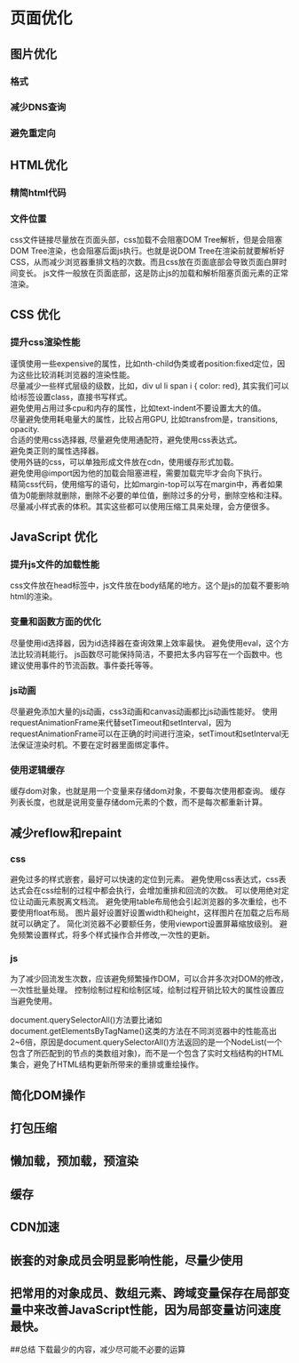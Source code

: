 # 页面优化

## 图片优化

### 格式
### 减少DNS查询
### 避免重定向

## HTML优化

### 精简html代码
### 文件位置

css文件链接尽量放在页面头部，css加载不会阻塞DOM Tree解析，但是会阻塞DOM Tree渲染，也会阻塞后面js执行。也就是说DOM Tree在渲染前就要解析好CSS，从而减少浏览器重排文档的次数。而且css放在页面底部会导致页面白屏时间变长。
js文件一般放在页面底部，这是防止js的加载和解析阻塞页面元素的正常渲染。

## CSS 优化

### 提升css渲染性能
谨慎使用一些expensive的属性，比如nth-child伪类或者position:fixed定位，因为这些比较消耗浏览器的渲染性能。  
尽量减少一些样式层级的级数，比如，div ul li span i { color: red}, 其实我们可以给i标签设置class，直接书写样式。  
避免使用占用过多cpu和内存的属性，比如text-indent不要设置太大的值。  
尽量避免使用耗电量大的属性，比较占用GPU, 比如transfrom是，transitions, opacity.  
合适的使用css选择器, 尽量避免使用通配符，避免使用css表达式。    
避免类正则的属性选择器。  
使用外链的css，可以单独形成文件放在cdn，使用缓存形式加载。  
避免使用@import因为他的加载会阻塞进程，需要加载完毕才会向下执行。  
精简css代码，使用缩写的语句，比如margin-top可以写在margin中，再者如果值为0能删除就删除，删除不必要的单位值，删除过多的分号，删除空格和注释。尽量减小样式表的体积。其实这些都可以使用压缩工具来处理，会方便很多。

## JavaScript 优化

### 提升js文件的加载性能
css文件放在head标签中，js文件放在body结尾的地方。这个是js的加载不要影响html的渲染。

### 变量和函数方面的优化
尽量使用id选择器，因为id选择器在查询效果上效率最快。
避免使用eval，这个方法比较消耗能行。
js函数尽可能保持简洁，不要把太多内容写在一个函数中。也建议使用事件的节流函数。事件委托等等。

### js动画
尽量避免添加大量的js动画，css3动画和canvas动画都比js动画性能好。
使用requestAnimationFrame来代替setTimeout和setInterval，因为requestAnimationFrame可以在正确的时间进行渲染，setTimout和setInterval无法保证渲染时机。不要在定时器里面绑定事件。

### 使用逻辑缓存
缓存dom对象，也就是用一个变量来存储dom对象，不要每次使用都查询。
缓存列表长度，也就是说用变量存储dom元素的个数，而不是每次都重新计算。

## 减少reflow和repaint

### css
避免过多的样式嵌套，最好可以快速的定位到元素。
避免使用css表达式，css表达式会在css绘制的过程中都会执行，会增加重排和回流的次数。
可以使用绝对定位让动画元素脱离文档流。
避免使用table布局他会引起浏览器的多次重绘，也不要使用float布局。
图片最好设置好设置width和height，这样图片在加载之后布局就可以确定了。
简化浏览器不必要额任务，使用viewport设置屏幕缩放级别。
避免频繁设置样式，将多个样式操作合并修改,一次性的更新。

### js
为了减少回流发生次数，应该避免频繁操作DOM，可以合并多次对DOM的修改，一次性批量处理。
控制绘制过程和绘制区域，绘制过程开销比较大的属性设置应当避免使用。

document.querySelectorAll()方法要比诸如document.getElementsByTagName()这类的方法在不同浏览器中的性能高出2~6倍，原因是document.querySelectorAll()方法返回的是一个NodeList(一个包含了所匹配到的节点的类数组对象)，而不是一个包含了实时文档结构的HTML集合，避免了HTML结构更新所带来的重排或重绘操作。


## 简化DOM操作
## 打包压缩
## 懒加载，预加载，预渲染
## 缓存
## CDN加速
## 嵌套的对象成员会明显影响性能，尽量少使用
## 把常用的对象成员、数组元素、跨域变量保存在局部变量中来改善JavaScript性能，因为局部变量访问速度最快。


##总结 
下载最少的内容，减少尽可能不必要的运算
